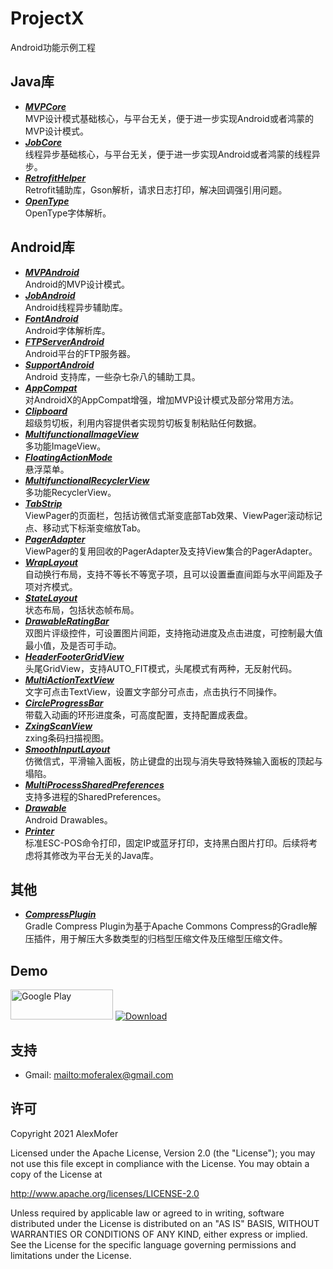 
ProjectX
========

Android功能示例工程

Java库
-----

- ***[MVPCore][1]***  
MVP设计模式基础核心，与平台无关，便于进一步实现Android或者鸿蒙的MVP设计模式。
- ***[JobCore][2]***  
线程异步基础核心，与平台无关，便于进一步实现Android或者鸿蒙的线程异步。
- ***[RetrofitHelper][3]***  
Retrofit辅助库，Gson解析，请求日志打印，解决回调强引用问题。
- ***[OpenType][4]***  
OpenType字体解析。

[1]: https://github.com/AlexMofer/MVPCore
[2]: https://github.com/AlexMofer/JobCore
[3]: https://github.com/AlexMofer/RetrofitHelper
[4]: https://github.com/AlexMofer/OpenType

Android库
--------

- ***[MVPAndroid][100]***  
Android的MVP设计模式。
- ***[JobAndroid][101]***  
Android线程异步辅助库。
- ***[FontAndroid][102]***  
Android字体解析库。
- ***[FTPServerAndroid][103]***  
Android平台的FTP服务器。
- ***[SupportAndroid][104]***  
Android 支持库，一些杂七杂八的辅助工具。
- ***[AppCompat][105]***  
对AndroidX的AppCompat增强，增加MVP设计模式及部分常用方法。
- ***[Clipboard][106]***  
超级剪切板，利用内容提供者实现剪切板复制粘贴任何数据。
- ***[MultifunctionalImageView][107]***  
多功能ImageView。
- ***[FloatingActionMode][108]***  
悬浮菜单。
- ***[MultifunctionalRecyclerView][109]***  
多功能RecyclerView。
- ***[TabStrip][110]***  
ViewPager的页面栏，包括访微信式渐变底部Tab效果、ViewPager滚动标记点、移动式下标渐变缩放Tab。
- ***[PagerAdapter][111]***  
ViewPager的复用回收的PagerAdapter及支持View集合的PagerAdapter。
- ***[WrapLayout][112]***  
自动换行布局，支持不等长不等宽子项，且可以设置垂直间距与水平间距及子项对齐模式。
- ***[StateLayout][113]***  
状态布局，包括状态帧布局。
- ***[DrawableRatingBar][114]***  
双图片评级控件，可设置图片间距，支持拖动进度及点击进度，可控制最大值最小值，及是否可手动。
- ***[HeaderFooterGridView][115]***  
头尾GridView，支持AUTO_FIT模式，头尾模式有两种，无反射代码。
- ***[MultiActionTextView][116]***  
文字可点击TextView，设置文字部分可点击，点击执行不同操作。
- ***[CircleProgressBar][117]***  
带载入动画的环形进度条，可高度配置，支持配置成表盘。
- ***[ZxingScanView][118]***  
zxing条码扫描视图。
- ***[SmoothInputLayout][119]***  
仿微信式，平滑输入面板，防止键盘的出现与消失导致特殊输入面板的顶起与塌陷。
- ***[MultiProcessSharedPreferences][120]***  
支持多进程的SharedPreferences。
- ***[Drawable][121]***  
Android Drawables。
- ***[Printer][122]***  
标准ESC-POS命令打印，固定IP或蓝牙打印，支持黑白图片打印。后续将考虑将其修改为平台无关的Java库。

[100]: https://github.com/AlexMofer/MVPAndroid
[101]: https://github.com/AlexMofer/JobAndroid
[102]: https://github.com/AlexMofer/FontAndroid
[103]: https://github.com/AlexMofer/FTPServerAndroid
[104]: https://github.com/AlexMofer/SupportAndroid
[105]: https://github.com/AlexMofer/AppCompat
[106]: https://github.com/AlexMofer/Clipboard
[107]: https://github.com/AlexMofer/MultifunctionalImageView
[108]: https://github.com/AlexMofer/FloatingActionMode
[109]: https://github.com/AlexMofer/MultifunctionalRecyclerView
[110]: https://github.com/AlexMofer/TabStrip
[111]: https://github.com/AlexMofer/PagerAdapter
[112]: https://github.com/AlexMofer/WrapLayout
[113]: https://github.com/AlexMofer/StateLayout
[114]: https://github.com/AlexMofer/DrawableRatingBar
[115]: https://github.com/AlexMofer/HeaderFooterGridView
[116]: https://github.com/AlexMofer/MultiActionTextView
[117]: https://github.com/AlexMofer/CircleProgressBar
[118]: https://github.com/AlexMofer/ZxingScanView
[119]: https://github.com/AlexMofer/SmoothInputLayout
[120]: https://github.com/AlexMofer/MultiProcessSharedPreferences
[121]: https://github.com/AlexMofer/Drawable
[122]: https://github.com/AlexMofer/Printer

其他
---

- ***[CompressPlugin][200]***  
Gradle Compress Plugin为基于Apache Commons Compress的Gradle解压插件，用于解压大多数类型的归档型压缩文件及压缩型压缩文件。

[200]: https://github.com/AlexMofer/CompressPlugin

Demo
----

[<img src="https://play.google.com/intl/zh_cn/badges/images/apps/en-play-badge.png" width="164" height="48" alt="Google Play"/>][300]
[<img src="release/ic_download.png" alt="Download"/>][301]

[300]: https://play.google.com/store/apps/details?id=am.project.x
[301]: https://raw.githubusercontent.com/AlexMofer/ProjectX/master/release/ProjectX.apk

支持
---

- Gmail: <mailto:moferalex@gmail.com>

许可
---

Copyright 2021 AlexMofer

Licensed under the Apache License, Version 2.0 (the "License");
you may not use this file except in compliance with the License.
You may obtain a copy of the License at

   http://www.apache.org/licenses/LICENSE-2.0

Unless required by applicable law or agreed to in writing, software
distributed under the License is distributed on an "AS IS" BASIS,
WITHOUT WARRANTIES OR CONDITIONS OF ANY KIND, either express or implied.
See the License for the specific language governing permissions and
limitations under the License.